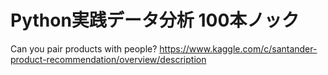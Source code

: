 # Python実践データ分析 100本ノック


Can you pair products with people?
https://www.kaggle.com/c/santander-product-recommendation/overview/description
